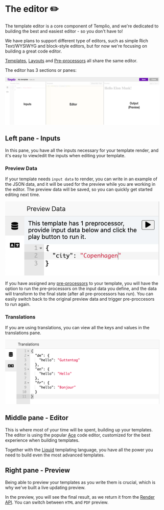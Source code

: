 # The editor ✏️

The template editor is a core component of Templio, and we're dedicated to building the best and easiest editor - so you don't have to!

We have plans to support different type of editors, such as simple Rich Text/WYSIWYG and block-style editors, but for now we're focusing on building a great code editor.

[Templates](./1-Templates.md), [Layouts](./2-Layouts.md) and [Pre-processors](./3-Pre-processors.md) all share the same editor.

The editor has 3 sections or panes:

![Editor panes](../assets/images/editor_pane_overview.png)

## Left pane - Inputs

In this pane, you have all the inputs necessary for your template render, and it's easy to view/edit the inputs when editing your template.

### Preview Data

If your template needs `input data` to render, you can write in an example of the JSON data, and it will be used for the preview while you are working in the editor. The preview data will be saved, so you can quickly get started editing next time.

![Preview Data](../assets/images/preview_data.png)

If you have assigned any [pre-processors](https://templio.stoplight.io/docs/templio-docs/docs/Pre-processors.md) to your template, you will have the option to run the pre-processors on the input data you define, and the data will transform to the final state (after all pre-processors has run). You can easily switch back to the original preview data and trigger pre-proccesors to run again.

### Translations
If you are using translations, you can view all the keys and values in the translations pane.

![Translations pane](../assets/images/translations_editor_pane.png)

## Middle pane - Editor

This is where most of your time will be spent, building up your templates. The editor is using the popular [Ace](https://ace.c9.io/) code editor, customized for the best experience when building templates.

Together with the [Liquid](https://shopify.github.io/liquid/) templating language, you have all the power you need to build even the most advanced templates.


## Right pane - Preview

Being able to preview your templates as you write them is crucial, which is why we've built a live updating preview.

In the preview, you will see the final result, as we return it from the [Render API](https://templio.stoplight.io/docs/templio-docs/reference/Templio-API.v1.yaml/paths/~1render/post). You can switch between `HTML` and `PDF` preview.